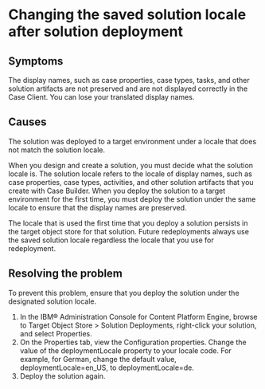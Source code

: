 # Changing the saved solution locale after solution deployment

## Symptoms

The display names, such as case properties, case types,
tasks, and other solution artifacts are not preserved and are not
displayed correctly in the Case Client.
You can lose your translated display names.

## Causes

The solution was deployed to a target environment under
a locale that does not match the solution locale.

When you design and create a solution, you must decide what the solution locale
is. The solution locale refers to the locale of display names, such as case properties, case types,
activities, and other solution artifacts that you create with Case Builder. When you deploy the solution to a target environment
for the first time, you must deploy the solution under the same locale to ensure that the display
names are preserved.

The locale that
is used the first time that you deploy a solution persists in the
target object store for that solution. Future redeployments always
use the saved solution locale regardless the locale that you use for
redeployment.

## Resolving the problem

To prevent this problem, ensure that you deploy the
solution under the designated solution locale.

1. In the IBM® Administration Console for
Content Platform Engine,
browse to Target Object Store > Solution Deployments, right-click
your solution, and select Properties.
2. On the Properties tab, view the Configuration properties.
Change the value of the deploymentLocale property
to your locale code. For example, for German, change the default value,
deploymentLocale=en\_US, to deploymentLocale=de.
3. Deploy the solution again.